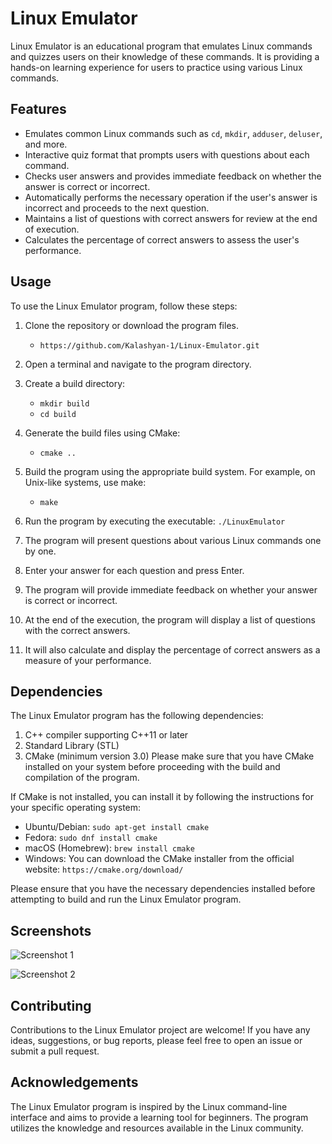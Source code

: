 # Linux Emulator

Linux Emulator is an educational program that emulates Linux commands and quizzes users on their knowledge of these commands. It is providing a hands-on learning experience for users to practice using various Linux commands.

## Features

- Emulates common Linux commands such as `cd`, `mkdir`, `adduser`, `deluser`, and more.
- Interactive quiz format that prompts users with questions about each command.
- Checks user answers and provides immediate feedback on whether the answer is correct or incorrect.
- Automatically performs the necessary operation if the user's answer is incorrect and proceeds to the next question.
- Maintains a list of questions with correct answers for review at the end of execution.
- Calculates the percentage of correct answers to assess the user's performance.

## Usage

To use the Linux Emulator program, follow these steps:

1. Clone the repository or download the program files.
    - `https://github.com/Kalashyan-1/Linux-Emulator.git`
2. Open a terminal and navigate to the program directory.
3. Create a build directory: 
    -  `mkdir build`
    -  `cd build`
4. Generate the build files using CMake:
    -  `cmake ..`
5. Build the program using the appropriate build system. For example, on Unix-like systems, use make:
    -  `make `
6. Run the program by executing the executable:
    `./LinuxEmulator`

7. The program will present questions about various Linux commands one by one.
8. Enter your answer for each question and press Enter.
9. The program will provide immediate feedback on whether your answer is correct or incorrect.
10. At the end of the execution, the program will display a list of questions with the correct answers.
11. It will also calculate and display the percentage of correct answers as a measure of your performance.

## Dependencies

The Linux Emulator program has the following dependencies:

1. C++ compiler supporting C++11 or later
2. Standard Library (STL)
3. CMake (minimum version 3.0)
Please make sure that you have CMake installed on your system before proceeding with the build and compilation of the program.

If CMake is not installed, you can install it by following the instructions for your specific operating system:

- Ubuntu/Debian: `sudo apt-get install cmake`
- Fedora: `sudo dnf install cmake`
- macOS (Homebrew): `brew install cmake`
- Windows:
You can download the CMake installer from the official website: `https://cmake.org/download/`

Please ensure that you have the necessary dependencies installed before attempting to build and run the Linux Emulator program.

## Screenshots

![Screenshot 1](https://github.com/Kalashyan-1/Linux-Emulator/assets/114615404/8fc69730-e66b-432c-9270-e66a0205bd1e)

![Screenshot 2](https://github.com/Kalashyan-1/Linux-Emulator/assets/114615404/6fcebdd6-6092-43e8-bb90-c2f29f8e3130)


## Contributing

Contributions to the Linux Emulator project are welcome! If you have any ideas, suggestions, or bug reports, please feel free to open an issue or submit a pull request.


## Acknowledgements

The Linux Emulator program is inspired by the Linux command-line interface and aims to provide a learning tool for beginners.
The program utilizes the knowledge and resources available in the Linux community.
